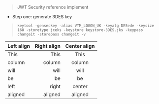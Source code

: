 >JWT Security reference implement


* Step one: generate 3DES key

>`keytool -genseckey -alias VTM_LOGON_UK -keyalg DESede -keysize 168 -storetype jceks -keystore keystore-3DES.jks -keypass changeit -storepass changeit -v `


| Left align | Right align | Center align |
|:-----------|------------:|:------------:|
| This       |        This |     This     
| column     |      column |    column    
| will       |        will |     will     
| be         |          be |      be      
| left       |       right |    center    
| aligned    |     aligned |   aligned

